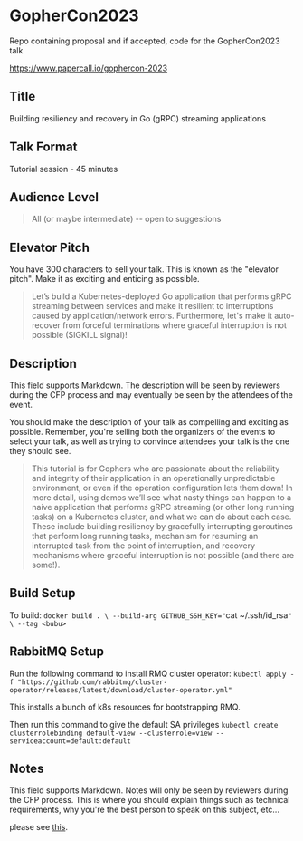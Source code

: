 # GopherCon2023
Repo containing proposal and if accepted, code for the GopherCon2023 talk

https://www.papercall.io/gophercon-2023




Title
-----

Building resiliency and recovery in Go (gRPC) streaming applications

Talk Format
-----------

Tutorial session - 45 minutes

Audience Level
--------------

> All (or maybe intermediate) -- open to suggestions

Elevator Pitch
--------------

You have 300 characters to sell your talk. This is known as the "elevator pitch". Make it as exciting and enticing as possible.

> Let’s build a Kubernetes-deployed Go application that performs gRPC streaming between services and make it resilient to interruptions caused by application/network errors. Furthermore, let's make it auto-recover from forceful terminations where graceful interruption is not possible (SIGKILL signal)!

Description
-----------

This field supports Markdown. The description will be seen by reviewers during the CFP process and may eventually be seen by the attendees of the event.

You should make the description of your talk as compelling and exciting as possible. Remember, you're selling both the organizers of the events to select your talk, as well as trying to convince attendees your talk is the one they should see.

> This tutorial is for Gophers who are passionate about the reliability and integrity of their application in an operationally unpredictable environment, or even if the operation configuration lets them down! In more detail, using demos we’ll see what nasty things can happen to a naive application that performs gRPC streaming (or other long running tasks) on a Kubernetes cluster, and what we can do about each case. These include building resiliency by gracefully interrupting goroutines that perform long running tasks, mechanism for resuming an interrupted task from the point of interruption, and recovery mechanisms where graceful interruption is not possible (and there are some!). 

Build Setup
-----
To build:
`docker build . \
      --build-arg GITHUB_SSH_KEY="`cat ~/.ssh/id_rsa`" \
      --tag <bubu>`


RabbitMQ Setup
-----
Run the following command to install RMQ cluster operator:
`kubectl apply -f "https://github.com/rabbitmq/cluster-operator/releases/latest/download/cluster-operator.yml"`

This installs a bunch of k8s resources for bootstrapping RMQ.

Then run this command to give the default SA privileges
`kubectl create clusterrolebinding default-view --clusterrole=view --serviceaccount=default:default`


Notes
-----

This field supports Markdown. Notes will only be seen by reviewers during the CFP process. This is where you should explain things such as technical requirements, why you're the best person to speak on this subject, etc...

please see [this](https://github.com/flybits/GopherCon2023/blob/main/Notes.md).
